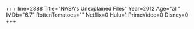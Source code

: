 +++
line=2888
Title="NASA's Unexplained Files"
Year=2012
Age="all"
IMDb="6.7"
RottenTomatoes=""
Netflix=0
Hulu=1
PrimeVideo=0
Disney=0
+++

